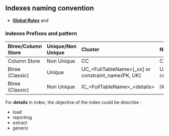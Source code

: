 ## Indexes naming convention

- **[Global Rules](GlobalRules.md)** and

### Indexes Prefixes and pattern

|	Btree/Column Store	|	Unique/Non Unique	|	Cluster	|	Non-Cluster	|
|	:---	|	:---	|	:---	|	:---	|
|	Column Store	|	Non Unique	|	CC	|	CX	|
|	Btree (Classic)	|	Unique	|	UC\_\<FullTableName\>\[\_xx\] or constraint_name(PK, UK)	|	UX\_\<FullTableName\>\[\_xx\] or constraint_name (PK,UK)	|
|	Btree (Classic)	|	Non Unique	|	IC\_\<FullTableName\>\_\<details\>	|	IX\_\<FullTableName\>\_\<details\>	|


For **details** in index, the objective of the index could be describe : 
- load
- reporting
- extract
- generic
